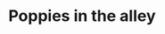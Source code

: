 ---
title: "Poppies in the alley"
picture: "/assets/camera-roll/2015/2015-04-16-poppies-in-the-alley/20150426_203134387_iOS.jpg"
thumbnail: "/assets/camera-roll/2015/2015-04-16-poppies-in-the-alley/20150426_203134387_iOS-thumbnail.jpg"
tags:
  - photograph
  - alley
  - orange
  - poppies
  - sidewalk
  - Capitol Hill
---